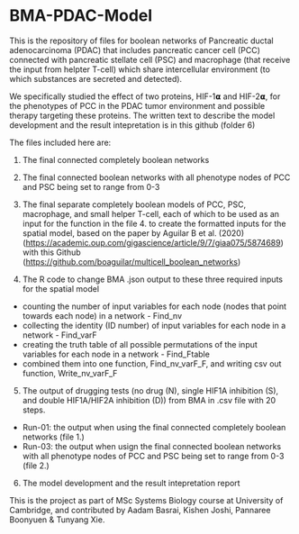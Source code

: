 # BMA-PDAC-Model

This is the repository of files for boolean networks of Pancreatic ductal adenocarcinoma (PDAC) that includes pancreatic cancer cell (PCC) connected with pancreatic stellate cell (PSC) and macrophage (that receive the input from helpter T-cell) which share intercellular environment (to which substances are secreted and detected). 

We specifically studied the effect of two proteins, HIF-1𝝰 and HIF-2𝝰, for the phenotypes of PCC in the PDAC tumor environment and possible therapy targeting these proteins. The written text to describe the model development and the result intepretation is in this github (folder 6)

The files included here are: 

1. The final connected completely boolean networks
2. The final connected boolean networks with all phenotype nodes of PCC and PSC being set to range from 0-3
3. The final separate completely boolean models of PCC, PSC, macrophage, and small helper T-cell, each of which to be used as an input for the function in the file 4. to create the formatted inputs for the spatial model, based on the paper by Aguilar B et al. (2020) (https://academic.oup.com/gigascience/article/9/7/giaa075/5874689) with this Github (https://github.com/boaguilar/multicell_boolean_networks)

4. The R code to change BMA .json output to these three required inputs for the spatial model
  - counting the number of input variables for each node (nodes that point towards each node) in a network - Find_nv
  - collecting the identity (ID number) of input variables for each node in a network - Find_varF
  - creating the truth table of all possible permutations of the input variables for each node in a network - Find_Ftable
  - combined them into one function, Find_nv_varF_F, and writing csv out function, Write_nv_varF_F

5. The output of drugging tests (no drug (N), single HIF1A inhibition (S), and double HIF1A/HIF2A inhibition (D)) from BMA in .csv file with 20 steps.
  - Run-01: the output when using the final connected completely boolean networks (file 1.)
  - Run-03: the output when usign the final connected boolean networks with all phenotype nodes of PCC and PSC being set to range from 0-3 (file 2.)

6. The model development and the result intepretation report
  
This is the project as part of MSc Systems Biology course at University of Cambridge, and contributed by Aadam Basrai, Kishen Joshi, Pannaree Boonyuen & Tunyang Xie.
  
 
